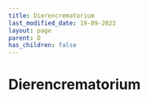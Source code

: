```yaml
---
title: Dierencrematorium
last_modified_date: 19-09-2023
layout: page
parent: D
has_children: false
---
```


Dierencrematorium
=================


